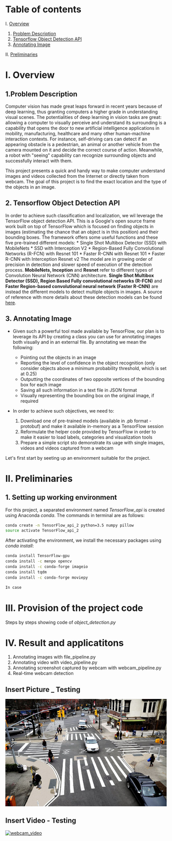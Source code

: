 
# Table of contents
I. [Overview](#overview)
1. [Problem Description](#problem_description)
2. [Tensorflow Object Detection API](#object_detection_api)
3. [Annotating Image](#annotating_image)
    
II. [Preliminaries](#preliminaries)


# I. Overview <a name="overview"></a>
## 1.Problem Description <a name="problem_description"></a>

Computer vision has made great leaps forward in recent years because of deep learning, thus granting computers a higher grade in understanding visual scenes. The potentialities of deep learning in vision tasks are great: allowing a computer to visually perceive and understand its surrounding is a capability that opens the door to new artificial intelligence applications in mobility, manufacturing, healthcare and many other human-machine interaction contexts. For instance, self-driving cars can detect if an appearing obstacle is a pedestrian, an animal or another vehicle from the camera mounted on it and decide the correct course of action. Meanwhile, a robot with "seeing" capability can recognize surrounding objects and successfully interact with them.

This project presents a quick and handy way to make computer understand images and videos collected from the Internet or directly taken from webcam. The goal of this project is to find the exact location and the type of the objects in an image.

## 2. Tensorflow Object Detection API <a name="object_detection_api"></a>

In order to achieve such classification and localization, we wil leverage the TensorFlow object detection  API. This is a Google's open source frame work built on top of TensorFlow which is focused on finding objects in images (estimating the chance that an object is in this position) and their bounding boxes. The framework offers some useful functions and these five pre-trained different models:
    * Single Shot Multibox Detector (SSD) with MobileNets
    * SSD with Interception V2
    * Region-Based Fully Convolutional Networks (R-FCN) with Resnet 101
    * Faster R-CNN with Resnet 101
    * Faster R-CNN with Interception Resnet v2
The model are in growing order of precision in detection and slower speed of execution of the detection process. **MobileNets, Inception** and **Resnet** refer to different types of Convolution Neural Network (CNN) architecture. **Single Shot Multibox Detector (SSD), Region Based Fully convolutional networks (R-FCN)** and **Faster Region-based convolutional neural network (Faster R-CNN)** are instead the different models to detect multiple objects in images. A source of reference with more details about these detection models can be found [here](https://towardsdatascience.com/deep-learning-for-object-detection-a-comprehensive-review-73930816d8d9).

## 3. Annotating Image <a name="annotating_image"></a>

* Given such a powerful tool made available by TensorFlow, our plan is to leverage its API by creating a class you can use for annotating images both visually and in an external file. By annotating we mean the following:
    - Pointing out the objects in an image 
    - Reporting the level of confidence in the object recognition (only consider objects above a minimum probability threshold, which is set at 0.25)
    - Outputting the coordinates of two opposite vertices of the bounding box for each image
    - Saving all such information in a text file in JSON format
    - Visually representing the bounding box on the original image, if required





* In order to achieve such objectives, we need to:
    1. Download one of pre-trained models (available in .pb format - protobuf) and make it available in-memory as a TensorFlow session
    2. Reformulate the helper code provided by TensorFlow in order to make it easier to load labels, categories and visualization tools
    3. Prepare a simple script sto demonstrate its uage with single images, videos and videos captured from a webcam

Let's first start by seeting up an environment suitable for the project.

# II. Preliminaries <a name="priliminaries"></a>
## 1. Setting up working environment
For this project, a separated environment named *TensorFlow_api* is created using Anaconda *conda*. The commands in terminal are as follows: 



```bash
conda create -n TensorFlow_api_2 python=3.5 numpy pillow
source activate TensorFlow_api_2
```



After activating the environment, we install the necessary packages using *conda install*:


```bash
conda install TensorFlow-gpu
conda install -c menpo opencv
conda install -c conda-forge imageio
conda install tqdm
conda install -c conda-forge moviepy
```


```python
In case 
```

# III. Provision of the project code

Steps by steps showing code of *object_detection.py*

# IV. Result and applicatitons
1. Annotating images with file_pipeline.py
2. Annotating video with video_pipeline.py
3. Annotating screenshot captured by webcam with webcam_pipeline.py
4. Real-time webcam detection

## Insert Picture _ Testing
![jpeg](./sample_images/intersection.jpg)

## Insert Video - Testing
[![webcam_video](./webcam_videos/webcam2019-03-07_11h05m50s_final.gif)](https://www.youtube.com/watch?v=IUuX6CzEdlg&feature=youtu.be)

